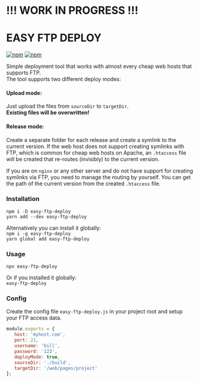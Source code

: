 # !!! WORK IN PROGRESS !!!

# EASY FTP DEPLOY
[![npm](https://img.shields.io/npm/v/easy-ftp-deploy.svg)](https://www.npmjs.com/package/easy-ftp-deploy)
[![npm](https://img.shields.io/npm/dm/easy-ftp-deploy.svg)](https://www.npmjs.com/package/easy-ftp-deploy)

Simple deployment tool that works with almost every cheap web hosts that supports FTP.   
The tool supports two different deploy modes:
#### Upload mode:    
Just upload the files from `sourceDir` to `targetDir`.   
**Existing files will be overwritten!**

#### Release mode:  
Create a separate folder for each release and create a symlink to the current version.
If the web host does not support creating symlinks with FTP, which is common for cheap web hosts on Apache, 
an `.htaccess` file will be created that re-routes (invisibly) to the current version.

If you are on `nginx` or any other server and do not have support for creating symlinks via FTP, 
you need to manage the routing by yourself. You can get the path of the current version from the 
created `.htaccess` file.  

### Installation
`npm i -D easy-ftp-deploy`  
`yarn add --dev easy-ftp-deploy`

Alternatively you can install it globally:   
`npm i -g easy-ftp-deploy`     
`yarn global add easy-ftp-deploy`

### Usage
`npx easy-ftp-deploy`

Or if you installed it globally:  
`easy-ftp-deploy`

### Config
Create the config file `easy-ftp-deploy.js` in your project root and setup your FTP access data.
```js
module.exports = {
   host: 'myhost.com',
   port: 21,
   username: 'bill',
   password: '123',
   deployMode: true,
   sourceDir: './build',
   targetDir: '/web/pages/project'
};
```
